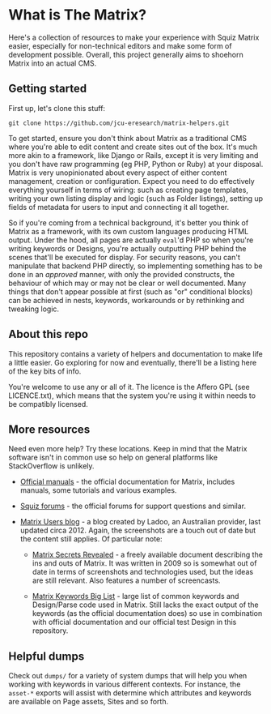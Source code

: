 # What is The Matrix?

Here's a collection of resources to make your experience with Squiz Matrix easier,
especially for non-technical editors and make some form of development possible.
Overall, this project generally aims to shoehorn Matrix into an actual CMS.

## Getting started

First up, let's clone this stuff:

    git clone https://github.com/jcu-eresearch/matrix-helpers.git

To get started, ensure you don't think about Matrix as a traditional CMS where
you're able to edit content and create sites out of the box.  It's
much more akin to a framework, like Django or Rails, except it is very limiting
and you don't have raw programming (eg PHP, Python or Ruby) at your disposal.
Matrix is very unopinionated about every aspect of either content management,
creation or configuration.  Expect you need to do effectively everything
yourself in terms of wiring: such as creating page templates, writing your own
listing display and logic (such as Folder listings), setting up fields of
metadata for users to input and connecting it all together.

So if you're coming from a technical background, it's better you think of
Matrix as a framework, with its own custom languages producing HTML output.
Under the hood, all pages are actually `eval`'d PHP so when you're writing
keywords or Designs, you're actually outputting PHP behind the scenes
that'll be executed for display.  For security reasons, you can't manipulate
that backend PHP directly, so implementing something has to be done in an
*approved* manner, with only the provided constructs, the behaviour of which may
or may not be clear or well documented.  Many things that don't appear possible
at first (such as "or" conditional blocks) can be achieved in nests, keywords,
workarounds or by rethinking and tweaking logic.

## About this repo

This repository contains a variety of helpers and documentation to make life a
little easier. Go exploring for now and eventually, there'll be a listing here
of the key bits of info.

You're welcome to use any or all of it. The licence is the Affero GPL 
(see LICENCE.txt), which means that the system you're using it
within needs to be compatibly licensed.

## More resources

Need even more help?  Try these locations.  Keep in mind that the
Matrix software isn't in common use so help on general platforms like
StackOverflow is unlikely.

* [Official manuals](https://matrix.squiz.net/) - the official
  documentation for Matrix, includes manuals, some tutorials and various
  examples.
  
* [Squiz forums](https://forums.squiz.net/) - the official forums for support
  questions and similar.

* [Matrix Users blog](http://matrixusers.com/) - a blog created by Ladoo, an
  Australian provider, last updated circa 2012.  Again, the screenshots are a
  touch out of date but the content still applies.  Of particular note:

  * [Matrix Secrets
    Revealed](http://matrixusers.com/news/matrix-secrets-revealed) - a freely
    available document describing the ins and outs of Matrix.  It was written in
    2009 so is somewhat out of date in terms of screenshots and technologies used,
    but the ideas are still relevant.  Also features a number of screencasts.

  * [Matrix Keywords Big
    List](http://matrixusers.com/tips/keywords-the-great-big-list) - large
    list of common keywords and Design/Parse code used in Matrix.  Still lacks
    the exact output of the keywords (as the official documentation does) so use
    in combination with official documentation and our official test Design in
    this repository.

## Helpful dumps

Check out `dumps/` for a variety of system dumps that will help you when
working with keywords in various different contexts. For instance, the
`asset-*` exports will assist with determine which attributes and keywords are
available on Page assets, Sites and so forth.
